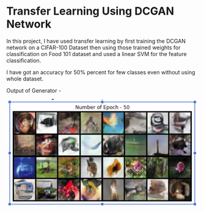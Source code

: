 # Transfer Learning Using DCGAN Network

In this project, I have used transfer learning by first training the DCGAN network on a CIFAR-100 Dataset then using those trained weights for classification on Food 101 dataset and used a linear SVM for the feature classification. 

I have got an accuracy for 50% percent for few classes even without using whole dataset. 

Output of Generator - 

![alt_text](https://github.com/TDeepanshPandey/Transfer_Learning/blob/master/Output.jpg)
